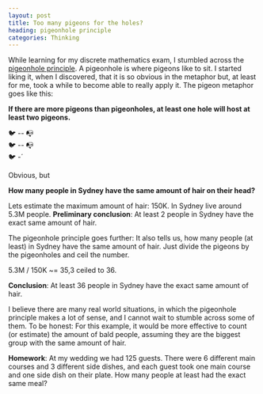 ```yaml
---
layout: post
title: Too many pigeons for the holes?
heading: pigeonhole principle
categories: Thinking
---
```


While learning for my discrete mathematics exam, I stumbled across the
[pigeonhole principle](https://www.youtube.com/watch?v=2-mxYrCNX60). A pigeonhole is where
pigeons like to sit. I started liking it, when I discovered, that it is so obvious in the metaphor but, at
least for me, took a while to become able to really apply it. The pigeon metaphor goes like this:

**If there are more pigeons than pigeonholes, at least one hole will host at least two pigeons.**

🐦 -- 📭  
🐦 -- 📭  
🐦 -´

Obvious, but

**How many people in Sydney have the same amount of hair on their head?**

Lets estimate the maximum amount of hair: 150K. In Sydney live around 5.3M people.
**Preliminary conclusion**: At least 2 people in Sydney have the exact same amount of hair.

The pigeonhole principle goes further: It also tells us, how many people (at least) in Sydney have the same
amount of hair. Just divide the pigeons by the pigeonholes and ceil the number.

5.3M / 150K ~= 35,3 ceiled to 36.

**Conclusion**: At least 36 people in Sydney have the exact same amount of hair.

I believe there are many real world situations, in which the pigeonhole principle makes a lot of sense, and I cannot
wait to stumble across some of them. To be honest: For this example, it would be more effective to count (or estimate)
the amount of bald people, assuming they are the biggest group with the same amount of hair.

**Homework**: At my wedding we had 125 guests. There were 6 different main courses and 3 different side dishes, and each
guest took one main course and one side dish on their plate. How many people at least had the exact same meal?